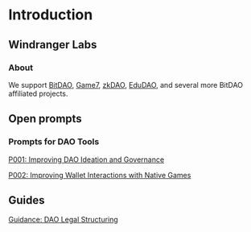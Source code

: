 # Introduction

## Windranger Labs

### About

We support [BitDAO](https://www.bitdao.io/), [Game7](https://game7.io/), [zkDAO](https://zkdao.io/), [EduDAO](https://edudao.io/), and several more BitDAO affiliated projects.

## Open prompts

### Prompts for DAO Tools

[P001: Improving DAO Ideation and Governance](prompts/P001%3A%20Improving%20DAO%20ideation%20and%20Governance.md)

[P002: Improving Wallet Interactions with Native Games](prompts/P002%3A%20Improving%20Wallet%20Interactions%20with%20Native%20Games.md)

## Guides

[Guidance: DAO Legal Structuring](guides/dao-legal-structuring.md)
